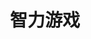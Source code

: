 ﻿---
id: 1407
title: "智力游戏"
weight: 1407
version: "2.2"
updateTime: "2023-03-07T15:57:49"
debName: "http://113.24.212.22:8090/upload/file/joydin_2.2_loongarch64.deb"
debSize: "86.7 MB"
command: "/opt/apps/com.joydin.braingame/files/BrainGame"
---
